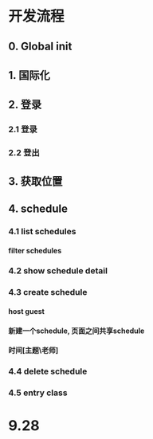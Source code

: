 # 开发流程
## 0. Global init
## 1. 国际化
## 2. 登录
### 2.1 登录
### 2.2 登出
## 3. 获取位置
## 4. schedule
### 4.1 list schedules
#### filter schedules
### 4.2 show schedule detail
### 4.3 create schedule 
#### host  guest
#### 新建一个schedule, 页面之间共享schedule 
#### 时间\[主题\老师]
### 4.4 delete schedule
### 4.5 entry class

# 9.28

